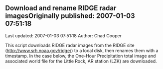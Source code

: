 ## Download and rename RIDGE radar imagesOriginally published: 2007-01-03 07:51:18 
Last updated: 2007-01-03 07:51:18 
Author: Chad Cooper 
 
This script downloads RIDGE radar images from the RIDGE site (http://www.srh.noaa.gov/ridge/) to a local disk, then renames them with a timestamp. In the case below, the One-Hour Precipitation total image and associated world file for the Little Rock, AR station (LZK) are downloaded.